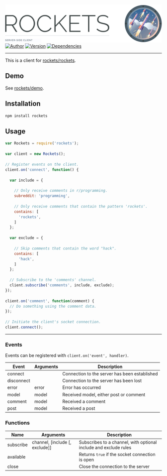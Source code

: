 ![Rockets](header.gif) [![Author](http://img.shields.io/badge/author-@rudi_theunissen-336699.svg?style=flat-square)](https://twitter.com/rudi_theunissen) [![Version](https://img.shields.io/npm/v/rockets.svg?style=flat-square)](https://www.npmjs.com/package/rockets) [![Dependencies](https://img.shields.io/david/rockets/client.svg?style=flat-square)](https://david-dm.org/rockets/client)

---

This is a client for [rockets/rockets](https://github.com/rockets/rockets).

## Demo

See [rockets/demo](https://github.com/rockets/demo).

## Installation

```bash
npm install rockets
```

## Usage

```js
var Rockets = require('rockets');

var client = new Rockets();

// Register events on the client.
client.on('connect', function() {

  var include = {

    // Only receive comments in r/programming.
    subreddit: 'programming',

    // Only receive comments that contain the pattern 'rockets'.
    contains: [
      'rockets',
    ]
  };

  var exclude = {

    // Skip comments that contain the word "hack".
    contains: [
      'hack',
    ]
  };

  // Subscribe to the 'comments' channel.
  client.subscribe('comments', include, exclude);
});

client.on('comment', function(comment) {
  // Do something using the comment data.
});

// Initiate the client's socket connection.
client.connect();
```

---

### Events

Events can be registered with `client.on('event', handler)`.

| Event      | Arguments  | Description                                     |
|------------|------------|-------------------------------------------------|
| connect    |            | Connection to the server has been established   |
| disconnect |            | Connection to the server has been lost          |
| error      | error      | Error has occurred                              |
| model      | model      | Received model, either post or comment          |
| comment    | model      | Received a comment                              |
| post       | model      | Received a post                                 |

### Functions

| Name       | Arguments          | Description                                     |
|------------|--------------------|-------------------------------------------------|
| subscribe  | channel, [include [, exclude]] | Subscribes to a channel, with optional include and exclude rules  |
| available  |                    | Returns `true` if the socket connection is open |
| close      |                    | Close the connection to the server              |

